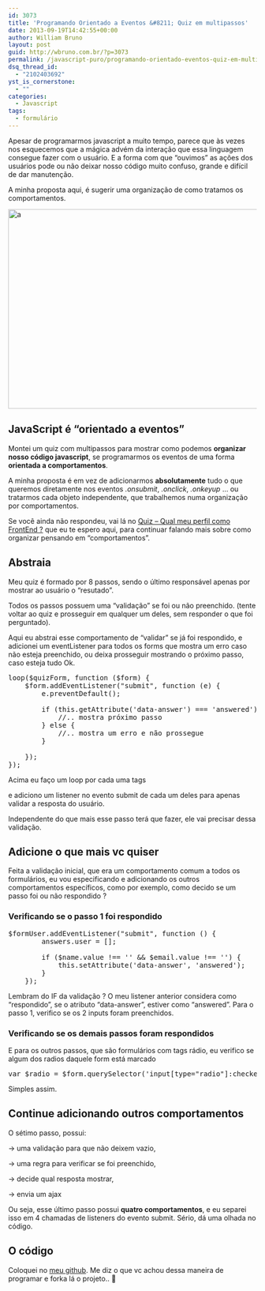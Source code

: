 ```yaml
---
id: 3073
title: 'Programando Orientado a Eventos &#8211; Quiz em multipassos'
date: 2013-09-19T14:42:55+00:00
author: William Bruno
layout: post
guid: http://wbruno.com.br/?p=3073
permalink: /javascript-puro/programando-orientado-eventos-quiz-em-multipassos/
dsq_thread_id:
  - "2102403692"
yst_is_cornerstone:
  - ""
categories:
  - Javascript
tags:
  - formulário
---
```

Apesar de programarmos javascript a muito tempo, parece que às vezes nos esquecemos que a mágica advém da interação que essa linguagem consegue fazer com o usuário. E a forma com que &#8220;ouvimos&#8221; as ações dos usuários pode ou não deixar nosso código muito confuso, grande e difícil de dar manutenção.

A minha proposta aqui, é sugerir uma organização de como tratamos os comportamentos.

[<img src="/wp-content/uploads/2013/09/a2.png" alt="a" width="785" height="404" class="aligncenter size-full wp-image-3092" />](http://wbruno.com.br/scripts/quiz/)

<!--more-->

## JavaScript é &#8220;orientado a eventos&#8221;

Montei um quiz com multipassos para mostrar como podemos **organizar nosso código javascript**, se programarmos os eventos de uma forma **orientada a comportamentos**.

A minha proposta é em vez de adicionarmos **absolutamente** tudo o que queremos diretamente nos eventos _.onsubmit_, _.onclick_, _.onkeyup_ &#8230; ou tratarmos cada objeto independente, que trabalhemos numa organização por comportamentos.

Se você ainda não respondeu, vai lá no [Quiz &#8211; Qual meu perfil como FrontEnd ?](http://wbruno.com.br/scripts/quiz/) que eu te espero aqui, para continuar falando mais sobre como organizar pensando em &#8220;comportamentos&#8221;.

## Abstraia

Meu quiz é formado por 8 passos, sendo o último responsável apenas por mostrar ao usuário o &#8220;resutado&#8221;.

Todos os passos possuem uma &#8220;validação&#8221; se foi ou não preenchido. (tente voltar ao quiz e prosseguir em qualquer um deles, sem responder o que foi perguntado).

Aqui eu abstrai esse comportamento de &#8220;validar&#8221; se já foi respondido, e adicionei um eventListener para todos os forms que mostra um erro caso não esteja preenchido, ou deixa prosseguir mostrando o próximo passo, caso esteja tudo Ok.

<pre>loop($quizForm, function ($form) {
    $form.addEventListener("submit", function (e) {
        e.preventDefault();

        if (this.getAttribute('data-answer') === 'answered') {
            //.. mostra próximo passo
        } else {
            //.. mostra um erro e não prossegue
        }

    });
});
</pre>

Acima eu faço um loop por cada uma tags <form> e adiciono um listener no evento submit de cada um deles para apenas validar a resposta do usuário.

Independente do que mais esse passo terá que fazer, ele vai precisar dessa validação.

## Adicione o que mais vc quiser

Feita a validação inicial, que era um comportamento comum a todos os formulários, eu vou especificando e adicionando os outros comportamentos específicos, como por exemplo, como decido se um passo foi ou não respondido ?

### Verificando se o passo 1 foi respondido

<pre>$formUser.addEventListener("submit", function () {
        answers.user = [];

        if ($name.value !== '' && $email.value !== '') {
            this.setAttribute('data-answer', 'answered');
        }
    });
</pre>

Lembram do IF da validação ? O meu listener anterior considera como &#8220;respondido&#8221;, se o atributo &#8220;data-answer&#8221;, estiver como &#8220;answered&#8221;. Para o passo 1, verifico se os 2 inputs foram preenchidos.

### Verificando se os demais passos foram respondidos

E para os outros passos, que são formulários com tags rádio, eu verifico se algum dos radios daquele form está marcado

<pre>var $radio = $form.querySelector('input[type="radio"]:checked');</pre>

Simples assim.

## Continue adicionando outros comportamentos

O sétimo passo, possui:

-> uma validação para que não deixem vazio,

-> uma regra para verificar se foi preenchido,

-> decide qual resposta mostrar,

-> envia um ajax

Ou seja, esse último passo possui **quatro comportamentos**, e eu separei isso em 4 chamadas de listeners do evento submit. Sério, dá uma olhada no código.

## O código

Coloquei no [meu github](https://github.com/wbruno/examples/tree/gh-pages/quiz). Me diz o que vc achou dessa maneira de programar e forka lá o projeto.. 🙂
